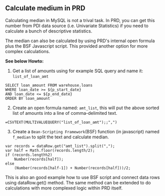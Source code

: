 ## Calculate medium in PRD ##

Calculating median in MySQL is not a trival task. In PRD, you can get this number
from PDI data source (i.e. Univariate Statistics) if you need to calculate a bunch of
descriptive statistics. 

The median can also be calculated by using PRD's internal open formula plus the BSF 
Javascript script. This provided another option for more complex calculations.

**See below Howto:**

1. Get a list of amounts using for example SQL query and name it: `list_of_loan_amt`
```
SELECT loan_amount FROM warehouse.loans
WHERE loan_date >= ${p_start_date}
AND loan_date <= ${p_end_date}
ORDER BY loan_amount
```

2. Create an open formula named: `amt_list`, this will put the above sorted list of 
amounts into a line of comma-delimited text.
```
=CSVTEXT(MULTIVALUEQUERY("list_of_loan_amt");;",")
```

3. Create a `Bean-Scripting Framework`(BSF) function (in javascript) named `f_median`
to split the text and calculate median.
```
var records = dataRow.get("amt_list").split(",");
var half = Math.floor(records.length/2);
if (records.length%2) 
    Number(records[half]);
else
    (Number(records[half-1]) + Number(records[half]))/2;

```

This is also an good example how to use BSF script and connect data rows using dataRow.get() method.
The same method can be extended to do calculations with more complexed logic within PRD itself.
